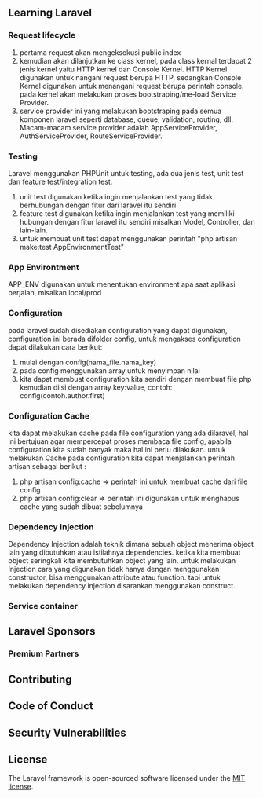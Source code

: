 

## Learning Laravel
### Request lifecycle
1. pertama request akan mengeksekusi public index
2. kemudian akan dilanjutkan ke class kernel, pada class kernal terdapat 2 jenis kernel yaitu HTTP kernel dan Console Kernel. HTTP Kernel digunakan untuk nangani request berupa HTTP, sedangkan Console Kernel digunakan untuk menangani request berupa perintah console.
pada kernel akan melakukan proses bootstraping/me-load Service Provider.
3. service provider ini yang melakukan bootstraping pada semua komponen laravel seperti database, queue, validation, routing, dll.
Macam-macam service provider adalah AppServiceProvider, AuthServiceProvider, RouteServiceProvider.

### Testing
Laravel menggunakan PHPUnit untuk testing, ada dua jenis test, unit test dan feature test/integration test.
1. unit test digunakan ketika ingin menjalankan test yang tidak berhubungan dengan fitur dari laravel itu sendiri
2. feature test digunakan ketika ingin menjalankan test yang memiliki hubungan dengan fitur laravel itu sendiri misalkan Model, Controller, dan lain-lain.
3. untuk membuat unit test dapat menggunakan perintah "php artisan make:test AppEnvironmentTest" 

### App Environtment
APP_ENV digunakan untuk menentukan  environment apa saat aplikasi berjalan, misalkan local/prod

### Configuration
pada laravel sudah disediakan configuration yang dapat digunakan, configuration ini berada difolder config, untuk mengakses configuration dapat dilakukan cara berikut: 
1. mulai dengan config(nama_file.nama_key)
2. pada config menggunakan array untuk menyimpan nilai
3. kita dapat membuat configuration kita sendiri dengan membuat file php kemudian diisi dengan array key:value, contoh: config(contoh.author.first)

### Configuration Cache
kita dapat melakukan cache pada file configuration yang ada dilaravel, hal ini bertujuan agar mempercepat proses membaca file config, apabila configuration kita sudah banyak maka hal ini perlu dilakukan. untuk melakukan Cache pada configuration kita dapat menjalankan perintah artisan sebagai berikut : 
1. php artisan config:cache => perintah ini untuk membuat cache dari file config
2. php artisan config:clear => perintah ini digunakan untuk menghapus cache yang sudah dibuat sebelumnya

### Dependency Injection
Dependency Injection adalah teknik dimana sebuah object menerima object lain yang dibutuhkan atau istilahnya dependencies. ketika kita membuat object seringkali kita membutuhkan object yang lain. 
untuk melakukan Injection cara yang digunakan tidak hanya dengan menggunakan constructor, bisa menggunakan attribute atau function. tapi untuk melakukan dependency injection disarankan menggunakan construct.

### Service container


## Laravel Sponsors


### Premium Partners


## Contributing


## Code of Conduct

## Security Vulnerabilities

## License

The Laravel framework is open-sourced software licensed under the [MIT license](https://opensource.org/licenses/MIT).
